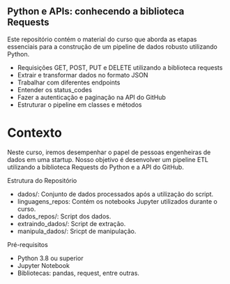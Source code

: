 ## Python e APIs: conhecendo a biblioteca Requests ##
Este repositório contém o material do curso que aborda as etapas essenciais para a construção de um pipeline de dados robusto utilizando Python.

* Requisições GET, POST, PUT e DELETE utilizando a biblioteca requests
* Extrair e transformar dados no formato JSON
* Trabalhar com diferentes endpoints
* Entender os status_codes
* Fazer a autenticação e paginação na API do GitHub
* Estruturar o pipeline em classes e métodos
# Contexto
Neste curso, iremos desempenhar o papel de pessoas engenheiras de dados em uma startup. Nosso objetivo é desenvolver um pipeline ETL utilizando a biblioteca Requests do Python e a API do GitHub.

Estrutura do Repositório
* dados/: Conjunto de dados processados após a utilização do script.
* linguagens_repos: Contém os notebooks Jupyter utilizados durante o curso.
* dados_repos/: Script dos dados.
* extraindo_dados/: Script de extração.
* manipula_dados/: Sricpt de manipulação.

Pré-requisitos
* Python 3.8 ou superior
* Jupyter Notebook
* Bibliotecas: pandas, request, entre outras.

